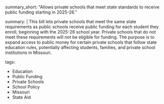 summary_short: "Allows private schools that meet state standards to receive public funding starting in 2025-26."

summary: |
  This bill lets private schools that meet the same state requirements as public schools receive public funding for each student they enroll, beginning with the 2025-26 school year. Private schools that do not meet these requirements will not be eligible for funding. The purpose is to expand access to public money for certain private schools that follow state education rules, potentially affecting students, families, and private school institutions in Missouri.

tags:
  - Education
  - Public Funding
  - Private Schools
  - School Policy
  - Missouri
  - State Aid
